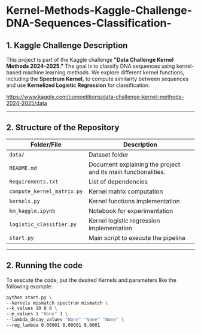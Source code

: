 # Kernel-Methods-Kaggle-Challenge-DNA-Sequences-Classification-

## 1. Kaggle Challenge Description
This project is part of the Kaggle challenge **"Data Challenge Kernel Methods 2024-2025."** The goal is to classify DNA sequences using kernel-based machine learning methods. We explore different kernel functions, including the **Spectrum Kernel**, to compute similarity between sequences and use **Kernelized Logistic Regression** for classification.

https://www.kaggle.com/competitions/data-challenge-kernel-methods-2024-2025/data

---

## 2. Structure of the Repository


| **Folder/File**             | **Description**                                                                                                                                                                   |
|-----------------------------|-----------------------------------------------------------------------------------------------------------------------------------------------------------------------------------|
| `data/`                  | Dataset folder                                                                                                        |
| `README.md`              | Document explaining the project and its main functionalities.                                                                                                   |
| `Requirements.txt`               | List of dependencies                                                                                                                  |
| `compute_kernel_matrix.py`               | Kernel matrix computation                                                                                                                               |
| `kernels.py`            | Kernel functions implementation                                                                                                                  |
| `km_kaggle.ipynb`                 | Notebook for experimentation                                                                                                   |
| `logistic_classifier.py`                  | Kernel logistic regression implementation                                                                                                                     |
| `start.py`               | Main script to execute the pipeline                                                                                                                          |

---

## 2. Running the code
To execute the code, put the desired Kernels and parameters like the following example:
```bash
python start.py \
--kernels mismatch spectrum mismatch \
--k_values 10 8 8 \
--m_values 1 "None" 1 \
--lambda_decay_values "None" "None" "None" \
--reg_lambda 0.00001 0.00001 0.0001
